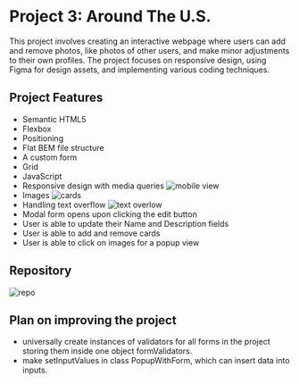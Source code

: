# Project 3: Around The U.S.

This project involves creating an interactive webpage where users can add and remove photos, like photos of other users, and make minor adjustments to their own profiles. The project focuses on responsive design, using Figma for design assets, and implementing various coding techniques.

## Project Features

- Semantic HTML5
- Flexbox
- Positioning
- Flat BEM file structure
- A custom form
- Grid
- JavaScript
- Responsive design with media queries
  ![mobile view](../images/mobile.view.png)
- Images
  ![cards ](../images/cards.png)
- Handling text overflow
  ![text overlow](../images/textoverflow.png)
- Modal form opens upon clicking the edit button
- User is able to update their Name and Description fields
- User is able to add and remove cards
- User is able to click on images for a popup view

## Repository

![repo](https://c0demat1cs.github.io/se_project_aroundtheus)

## Plan on improving the project

- universally create instances of validators for all forms in the project storing them inside one object formValidators.
- make setInputValues in class PopupWithForm, which can insert data into inputs.
